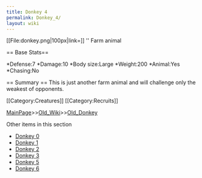 ```yaml
---
title: Donkey 4
permalink: Donkey_4/
layout: wiki
---
```

[[File:donkey.png|100px|link=]] '' Farm animal

== Base Stats==

*Defense:7
*Damage:10
*Body size:Large
*Weight:200
*Animal:Yes
*Chasing:No

== Summary ==
This is just another farm animal and will challenge only the weakest of opponents.

[[Category:Creatures]]
[[Category:Recruits]]

[MainPage](/keeperrl_wiki/ "wikilink")>>[Old_Wiki](/keeperrl_wiki/Old_Wiki "wikilink")>>[Old_Donkey](/keeperrl_wiki/Old_Donkey "wikilink")

Other items in this section
-    [Donkey 0](/keeperrl_wiki/Donkey_0 "wikilink")
-    [Donkey 1](/keeperrl_wiki/Donkey_1 "wikilink")
-    [Donkey 2](/keeperrl_wiki/Donkey_2 "wikilink")
-    [Donkey 3](/keeperrl_wiki/Donkey_3 "wikilink")
-    [Donkey 5](/keeperrl_wiki/Donkey_5 "wikilink")
-    [Donkey 6](/keeperrl_wiki/Donkey_6 "wikilink")
